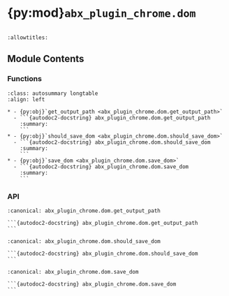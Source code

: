 # {py:mod}`abx_plugin_chrome.dom`

```{py:module} abx_plugin_chrome.dom
```

```{autodoc2-docstring} abx_plugin_chrome.dom
:allowtitles:
```

## Module Contents

### Functions

````{list-table}
:class: autosummary longtable
:align: left

* - {py:obj}`get_output_path <abx_plugin_chrome.dom.get_output_path>`
  - ```{autodoc2-docstring} abx_plugin_chrome.dom.get_output_path
    :summary:
    ```
* - {py:obj}`should_save_dom <abx_plugin_chrome.dom.should_save_dom>`
  - ```{autodoc2-docstring} abx_plugin_chrome.dom.should_save_dom
    :summary:
    ```
* - {py:obj}`save_dom <abx_plugin_chrome.dom.save_dom>`
  - ```{autodoc2-docstring} abx_plugin_chrome.dom.save_dom
    :summary:
    ```
````

### API

````{py:function} get_output_path()
:canonical: abx_plugin_chrome.dom.get_output_path

```{autodoc2-docstring} abx_plugin_chrome.dom.get_output_path
```
````

````{py:function} should_save_dom(link: archivebox.index.schema.Link, out_dir: typing.Optional[pathlib.Path] = None, overwrite: typing.Optional[bool] = False) -> bool
:canonical: abx_plugin_chrome.dom.should_save_dom

```{autodoc2-docstring} abx_plugin_chrome.dom.should_save_dom
```
````

````{py:function} save_dom(link: archivebox.index.schema.Link, out_dir: typing.Optional[pathlib.Path] = None, timeout: int = 60) -> archivebox.index.schema.ArchiveResult
:canonical: abx_plugin_chrome.dom.save_dom

```{autodoc2-docstring} abx_plugin_chrome.dom.save_dom
```
````
